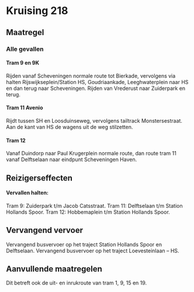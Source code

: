 # Kruising 218
## Maatregel
### Alle gevallen

#### Tram 9 en 9K
Rijden vanaf Scheveningen normale route tot Bierkade, vervolgens via halten Rijswijkseplein/Station HS, Goudriaankade, Leeghwaterplein naar HS en dan terug naar Scheveningen.
Rijden van Vrederust naar Zuiderpark en terug.

#### Tram 11 Avenio
Rijdt tussen SH en Loosduinseweg, vervolgens tailtrack Monstersestraat.
Aan de kant van HS de wagens uit de weg stilzetten.

#### Tram 12
Vanaf Duindorp naar Paul Krugerplein normale route, dan route tram 11 vanaf Delftselaan naar eindpunt Scheveningen Haven.

## Reizigerseffecten

#### Vervallen halten:
Tram 9: Zuiderpark t/m Jacob Catsstraat.
Tram 11: Delftselaan t/m Station Hollands Spoor.
Tram 12: Hobbemaplein t/m Station Hollands Spoor.

## Vervangend vervoer
Vervangend busvervoer op het traject Station Hollands Spoor en Delftselaan.
Vervangend busvervoer op het traject Loevesteinlaan – HS.

## Aanvullende maatregelen
Dit betreft ook de uit- en inrukroute van tram 1, 9, 15 en 19.
